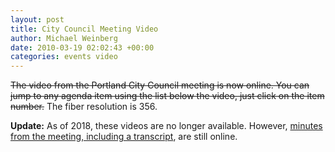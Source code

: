 ```yaml
---
layout: post
title: City Council Meeting Video
author: Michael Weinberg
date: 2010-03-19 02:02:43 +00:00
categories: events video
---
```

<del><a disabled>The video</a> from the Portland City Council meeting is now online. You can jump to any agenda item using the list below the video, just click on the item number.</del> The fiber resolution is 356.

<!--XXX: Update if we can get the video.-->

**Update:** As of 2018, these videos are no longer available. However, <a href="http://efiles.portlandoregon.gov/Record/4133038/">minutes from the meeting, including a transcript</a>, are still online.
